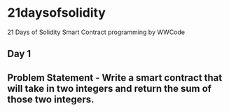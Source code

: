# 21daysofsolidity
21 Days of Solidity Smart Contract programming by WWCode

## Day 1 

## Problem Statement - Write a smart contract that will take in two integers and return the sum of those two integers.
